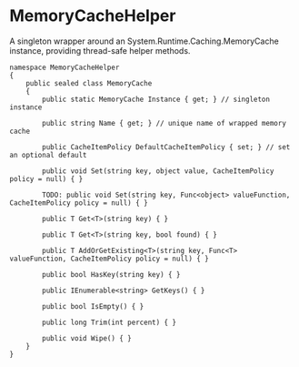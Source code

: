 # MemoryCacheHelper

A singleton wrapper around an System.Runtime.Caching.MemoryCache instance, providing thread-safe helper methods.


	namespace MemoryCacheHelper
	{
		public sealed class MemoryCache
		{	
			public static MemoryCache Instance { get; } // singleton instance			
			
			public string Name { get; } // unique name of wrapped memory cache

			public CacheItemPolicy DefaultCacheItemPolicy { set; } // set an optional default

			public void Set(string key, object value, CacheItemPolicy policy = null) { }

			TODO: public void Set(string key, Func<object> valueFunction, CacheItemPolicy policy = null) { }

			public T Get<T>(string key) { }

			public T Get<T>(string key, bool found) { }

			public T AddOrGetExisting<T>(string key, Func<T> valueFunction, CacheItemPolicy policy = null) { }

			public bool HasKey(string key) { }

			public IEnumerable<string> GetKeys() { }

			public bool IsEmpty() { }

			public long Trim(int percent) { }

			public void Wipe() { }
		}
	}
